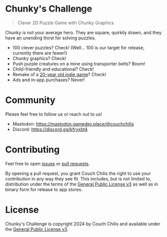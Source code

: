 # Chunky's Challenge

> Clever 2D Puzzle Game with Chunky Graphics

Chunky is not your average hero. They are square, quirkily drawn, and they have
an unending thirst for solving puzzles.

- 100 clever puzzles? Check! (Well... 100 is our target for release, currently there are fewer!)
- Chunky graphics? Check!
- Push purple creatures on a mine using transporter belts? Boom!
- Child-friendly and educational? Check!
- Remake of a [20-year old indie game](https://store.kde.org/p/1109408/)? Check!
- Ads and in-app purchases? Never!

# Community

Please feel free to follow us or reach out to us!

* Mastodon: https://mastodon.gamedev.place/@couchchilis
* Discord: https://discord.gg/kfryxbt4

# Contributing

Feel free to open [issues](https://github.com/Couch-Chilis/Chunky-Challenge/issues) or
[pull requests](https://github.com/Couch-Chilis/Chunky-Challenge/pulls).

By opening a pull request, you grant Couch Chilis the right to use your
contribution in any way they see fit. This includes, but is not limited to,
distribution under the terms of the [General Public License v3](#license) as
well as in binary form for release to app stores.

# License

Chunky's Challenge is copyright 2024 by Couch Chilis and available under the
[General Public License v3](LICENSE).
